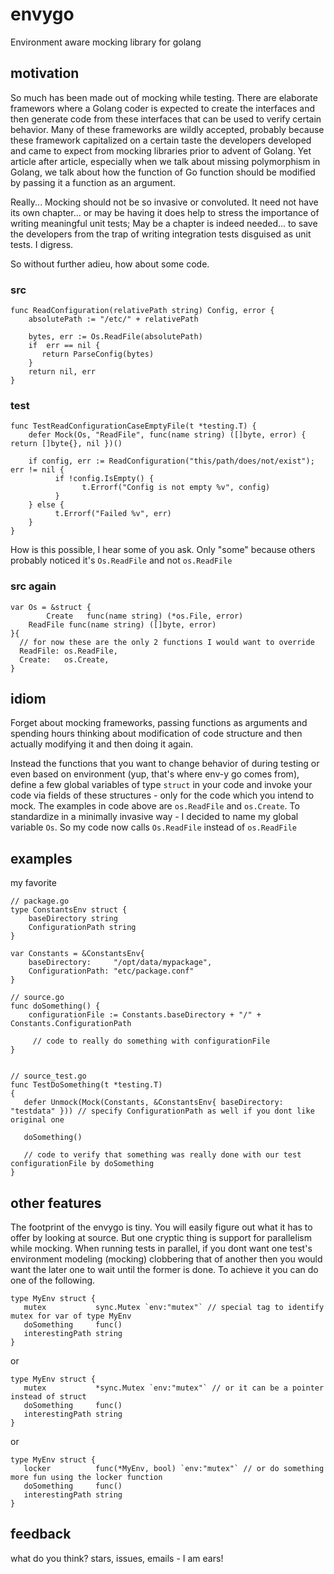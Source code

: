 # envygo
Environment aware mocking library for golang

## motivation
So much has been made out of mocking while testing. There are elaborate framewors where a Golang coder is expected to create the interfaces and then generate code from these interfaces that can be used to verify certain behavior. Many of these frameworks are wildly accepted, probably because these framework capitalized on a certain taste the developers developed and came to expect from mocking libraries prior to advent of Golang. Yet article after article, especially when we talk about missing polymorphism in Golang, we talk about how the function of Go function should be modified by passing it a function as an argument.

Really... Mocking should not be so invasive or convoluted. It need not have its own chapter... or may be having it does help to stress the importance of writing meaningful unit tests; May be a chapter is indeed needed... to save the developers from the trap of writing integration tests disguised as unit tests. I digress.

So without further adieu, how about some code. 

### src
```golang
func ReadConfiguration(relativePath string) Config, error {
    absolutePath := "/etc/" + relativePath

    bytes, err := Os.ReadFile(absolutePath)
    if  err == nil {
       return ParseConfig(bytes)
    }
    return nil, err
}
```

### test
```golang
func TestReadConfigurationCaseEmptyFile(t *testing.T) {
	defer Mock(Os, "ReadFile", func(name string) ([]byte, error) { return []byte{}, nil })()

	if config, err := ReadConfiguration("this/path/does/not/exist"); err != nil {
		  if !config.IsEmpty() {
			    t.Errorf("Config is not empty %v", config)
		  }
	} else {
		  t.Errorf("Failed %v", err)
	}
}
```

How is this possible, I hear some of you ask. Only "some" because others probably noticed it's `Os.ReadFile` and not `os.ReadFile`

### src again
```golang
var Os = &struct {
        Create   func(name string) (*os.File, error)
	ReadFile func(name string) ([]byte, error)
}{
  // for now these are the only 2 functions I would want to override
  ReadFile: os.ReadFile,
  Create:   os.Create,
}
```

## idiom

Forget about mocking frameworks, passing functions as arguments and spending hours thinking about modification of code structure and then actually modifying it and then doing it again.

Instead the functions that you want to change behavior of during testing or even based on environment (yup, that's where env-y go comes from), define a few global variables of type `struct` in your code and invoke your code via fields of these structures - only for the code which you intend to mock. The examples in code above are `os.ReadFile` and `os.Create`. To standardize in a minimally invasive way - I decided to name my global variable `Os`. So my code now calls `Os.ReadFile` instead of `os.ReadFile`

## examples

my favorite

```golang
// package.go
type ConstantsEnv struct {
    baseDirectory string
    ConfigurationPath string
}

var Constants = &ConstantsEnv{
    baseDirectory:     "/opt/data/mypackage",
    ConfigurationPath: "etc/package.conf"
}

// source.go
func doSomething() {
    configurationFile := Constants.baseDirectory + "/" + Constants.ConfigurationPath

     // code to really do something with configurationFile
}


// source_test.go
func TestDoSomething(t *testing.T)
{
   defer Unmock(Mock(Constants, &ConstantsEnv{ baseDirectory: "testdata" })) // specify ConfigurationPath as well if you dont like original one

   doSomething()

   // code to verify that something was really done with our test configurationFile by doSomething
}
```

## other features

The footprint of the envygo is tiny. You will easily figure out what it has to offer by looking at source. But one cryptic thing is support for parallelism while mocking. When running tests in parallel, if you dont want one test's environment modeling (mocking) clobbering that of another then you would want the later one to wait until the former is done. To achieve it you can do one of the following.

```golang
type MyEnv struct {
   mutex           sync.Mutex `env:"mutex"` // special tag to identify mutex for var of type MyEnv
   doSomething     func()
   interestingPath string
}
```
or
```golang
type MyEnv struct {
   mutex           *sync.Mutex `env:"mutex"` // or it can be a pointer instead of struct
   doSomething     func()
   interestingPath string
}
```
or
```golang
type MyEnv struct {
   locker          func(*MyEnv, bool) `env:"mutex"` // or do something more fun using the locker function
   doSomething     func()
   interestingPath string
}
```

## feedback

what do you think? stars, issues, emails - I am ears!



